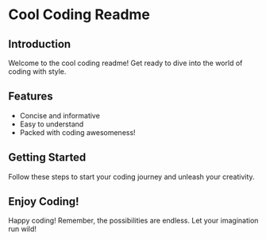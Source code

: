 # Cool Coding Readme

## Introduction
Welcome to the cool coding readme! Get ready to dive into the world of coding with style.

## Features
- Concise and informative
- Easy to understand
- Packed with coding awesomeness!

## Getting Started
Follow these steps to start your coding journey and unleash your creativity.

## Enjoy Coding!
Happy coding! Remember, the possibilities are endless. Let your imagination run wild!
